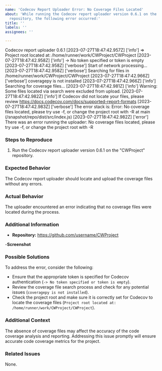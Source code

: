 ```yaml
---
name: 'Codecov Report Uploader Error: No Coverage Files Located'
about: 'While running the Codecov report uploader version 0.6.1 on the "CWProject"
  repository, the following error occurred:'
title: ''
labels: ''
assignees: ''

---
```


Codecov report uploader 0.6.1
[2023-07-27T18:47:42.957Z] ['info'] => Project root located at: /home/runner/work/CWProject/CWProject
[2023-07-27T18:47:42.958Z] ['info'] -> No token specified or token is empty
[2023-07-27T18:47:42.958Z] ['verbose'] Start of network processing...
[2023-07-27T18:47:42.958Z] ['verbose'] Searching for files in /home/runner/work/CWProject/CWProject
[2023-07-27T18:47:42.966Z] ['verbose'] coveragepy is not installed
[2023-07-27T18:47:42.966Z] ['info'] Searching for coverage files...
[2023-07-27T18:47:42.981Z] ['info'] Warning: Some files located via search were excluded from upload.
[2023-07-27T18:47:42.982Z] ['info'] If Codecov did not locate your files, please review https://docs.codecov.com/docs/supported-report-formats
[2023-07-27T18:47:42.983Z] ['verbose'] The error stack is: Error: No coverage files located, please try use -f, or change the project root with -R
at main (/snapshot/repo/dist/src/index.js)
[2023-07-27T18:47:42.982Z] ['error'] There was an error running the uploader: No coverage files located, please try use -f, or change the project root with -R


### Steps to Reproduce

1. Run the Codecov report uploader version 0.6.1 on the "CWProject" repository.

### Expected Behavior

The Codecov report uploader should locate and upload the coverage files without any errors.

### Actual Behavior

The uploader encountered an error indicating that no coverage files were located during the process.

### Additional Information

- **Repository:** https://github.com/username/CWProject

-**Screenshot** 

### Possible Solutions

To address the error, consider the following:
- Ensure that the appropriate token is specified for Codecov authentication (`-> No token specified or token is empty`).
- Review the coverage file search process and check for any potential issues (`coveragepy is not installed`).
- Check the project root and make sure it is correctly set for Codecov to locate the coverage files (`Project root located at: /home/runner/work/CWProject/CWProject`).

### Additional Context

The absence of coverage files may affect the accuracy of the code coverage analysis and reporting. Addressing this issue promptly will ensure accurate code coverage metrics for the project.

### Related Issues

None.
